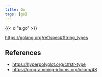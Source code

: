 ```yaml
---
title: Go
tags: [go]
---
```


{{< d "a.go" >}}

<https://golang.org/ref/spec#String_types>

## References

- <https://hyperpolyglot.org/c#str-type>
- <https://programming-idioms.org/idiom/48>
